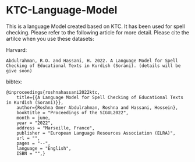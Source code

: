 # KTC-Language-Model
This is a language Model created based on KTC. It has been used for spell checking.
Please refer to the following article for more detail. Please cite the artilce when you use these datasets:

Harvard:
```
Abdulrahman, R.O. and Hassani, H. 2022. A Language Model for Spell Checking of Educational Texts in Kurdish (Sorani). (details will be give soon)
```
bibtex:
```
@inproceedings{roshnahassani2022ktc,
    title={{A Language Model for Spell Checking of Educational Texts in Kurdish (Sorani)}}, 
    author={Roshna Omer Abdulrahman, Roshna and Hassani, Hossein},
    booktitle = "Proceedings of the SIGUL2022",
    month = june,
    year = "2022",
    address = "Marseille, France",
    publisher = "European Language Resources Association (ELRA)",
    url = "",
    pages = "--",
    language = "English",
    ISBN = "",}
```


